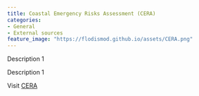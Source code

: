 ```yaml
---
title: Coastal Emergency Risks Assessment (CERA)
categories:
- General
- External sources
feature_image: "https://flodismod.github.io/assets/CERA.png"
---
```


Description 1
<!-- more -->
Description 1

Visit [CERA](https://cera.coastalrisk.live)
